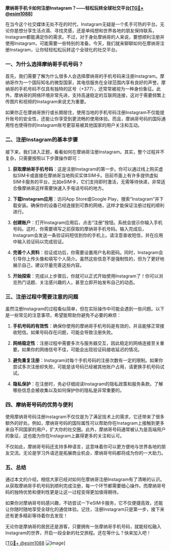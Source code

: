 **摩纳哥手机卡如何注册Instagram？——轻松玩转全球社交平台[[TG💪+ @esim1088](https://t.me/s/esim1088)]**

在当今这个社交媒体无处不在的时代，Instagram无疑是一个炙手可热的平台。无论你是想分享生活点滴、寻找灵感，还是单纯想和世界各地的朋友保持联系，Instagram都能满足你的需求。不过，对于身处摩纳哥的人来说，要想顺利注册并使用Instagram，可能需要一些特别的准备。今天，我们就来聊聊如何在摩纳哥注册Instagram，让你轻轻松松玩转这个全球化的社交平台。

### 一、为什么选择摩纳哥手机号码？

首先，我们需要了解为什么很多人会选择摩纳哥的手机号码来注册Instagram。摩纳哥作为一个国际知名的微型国家，其电信服务在全球范围内享有良好的声誉。摩纳哥的手机号码不仅具有独特的区号（+377），还常常被视为一种身份象征。此外，摩纳哥的网络环境非常先进，支持高速稳定的互联网连接，这对于需要频繁上传图片和视频的Instagram来说尤为重要。

如果你正在摩纳哥旅行或长期居住，使用当地的手机号码注册Instagram不仅能提升账号的安全性，还能让你享受到更流畅的使用体验。而且，摩纳哥号码的国际通用性也使得你的Instagram账号更容易被其他国家的用户关注和互动。

### 二、注册Instagram的基本步骤

接下来，我们进入正题，看看如何在摩纳哥注册Instagram。其实，整个过程并不复杂，只需要按照以下步骤操作即可：

1. **获取摩纳哥手机号码**：这是注册Instagram的第一步。你可以通过线上购买虚拟SIM卡或直接在摩纳哥当地购买实体SIM卡。目前市面上有许多提供虚拟SIM卡服务的平台，比如eSIM卡，它们支持即时激活，无需等待快递，非常适合像摩纳哥这样需要快速入手电话号码的地方。

2. **下载Instagram应用**：访问App Store或Google Play，搜索“Instagram”并下载安装。确保你的设备已经连接到可靠的网络，这样才能保证注册过程的顺利进行。

3. **创建账户**：打开Instagram应用后，点击“注册”按钮。系统会提示你输入手机号码。这时，你需要填写之前获取的摩纳哥手机号码。输入完成后，Instagram会发送一条验证码短信到你的手机上。请注意查收短信，并在应用中输入验证码以完成验证。

4. **完善个人资料**：验证成功后，你需要设置用户名和密码。同时，Instagram会引导你上传头像和填写个人简介。虽然这些信息不是强制性的，但为了更好地展示自己，建议尽量完善这些内容。

5. **开始探索**：完成以上步骤后，你就可以正式开始使用Instagram了！你可以浏览热门话题、关注感兴趣的人，甚至立即开始发布自己的动态。

### 三、注册过程中需要注意的问题

虽然注册Instagram的过程看似简单，但在实际操作中可能会遇到一些问题。以下是一些常见的注意事项，希望能帮助你避免不必要的麻烦：

1. **手机号码的有效性**：确保你使用的摩纳哥手机号码是有效的，并且能够正常接收短信。如果号码存在问题，可能会导致注册失败。

2. **网络稳定性**：注册过程中需要多次与服务器交互，因此稳定的网络连接至关重要。如果你的网络信号不佳，可能会出现验证码接收延迟的情况。

3. **避免重复注册**：Instagram对每个手机号码的注册次数有一定的限制。如果你尝试多次注册却失败，可能是该号码已经被其他账户占用，请更换手机号码试试。

4. **隐私保护**：在注册时，务必仔细阅读Instagram的隐私政策和服务条款。了解哪些信息会被收集以及如何保护你的隐私是非常重要的。

### 四、摩纳哥号码的优势与便利

使用摩纳哥号码注册Instagram不仅仅是为了满足技术上的需求，它还带来了很多额外的好处。例如，摩纳哥号码的国际属性可以帮助你在Instagram上接触到更多来自不同国家的用户，扩大你的社交圈。此外，摩纳哥号码通常被认为是高端用户的象征，这也能为你在Instagram上赢得更多的关注和认可。

不仅如此，摩纳哥号码还支持多种语言，这意味着你可以更方便地与世界各地的朋友交流。无论是学习外语还是拓展商业机会，摩纳哥号码都将成为你的一大助力。

### 五、总结

通过本文的介绍，相信大家已经对如何在摩纳哥注册Instagram有了清晰的认识。从获取摩纳哥手机号码到顺利完成注册，每一个环节都需要细心操作。而摩纳哥号码的独特优势和便利性更是让这一过程变得更加值得期待。

如果你对摩纳哥号码感兴趣，不妨尝试一下eSIM卡服务，它不仅便捷高效，还能让你随时随地享受全球化的通信体验。记住，注册Instagram只是第一步，接下来还有更多精彩等待着你去发现！

无论你是摩纳哥的居民还是游客，只要拥有一张摩纳哥手机号码，就能轻松融入Instagram的世界，开启一段全新的社交旅程。还在等什么？快来加入吧！

[[TG💪+ @esim1088](https://t.me/s/esim1088) ![Image](https://i.postimg.cc/4NQfJmqS/Snipaste-2025-05-13-00-14-12.png)]